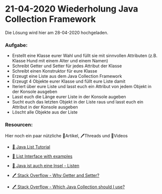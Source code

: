 # 21-04-2020 Wiederholung Java Collection Framework

Die Lösung wird hier am 28-04-2020 hochgeladen.

### Aufgabe:

- Erstellt eine Klasse eurer Wahl und füllt sie mit sinnvollen Attributen (z.B. Klasse Hund mit einem Alter und einem Namen)
- Schreibt Getter und Setter für jedes Attribut der Klasse
- Schreibt einen Konstruktor für eure Klasse
- Erzeugt eine Liste aus dem Java Collection Framework  
- Erzeugt 4 Objekte eurer Klasse und füllt eure Liste damit
- Iteriert über eure Liste und lasst euch ein Attribut von jedem Objekt in der Konsole ausgeben
- Lasst euch die Länge eurer Liste in der Konsole augeben
- Sucht euch das letzten Objekt in der Liste raus und lasst euch ein Attribut in der Konsole ausgeben
- Löscht alle Objekte aus der Liste

### Resourcen:
Hier noch ein paar nützliche 📃Artikel, 🖊️Threads und 🎥Videos

- [🎥 Java List Tutorial](https://www.youtube.com/watch?v=d3QbptJRln4)

- [📃 List Interface with examples](https://www.geeksforgeeks.org/list-interface-java-examples/)

- [📃 Java ist auch eine Insel - Listen](http://openbook.rheinwerk-verlag.de/javainsel9/javainsel_13_003.htm#mjf4178c97cb04d7bdd4be130334579516)

- [🖊️ Stack Overflow - Why Getter and Setter?](https://stackoverflow.com/questions/1568091/why-use-getters-and-setters-accessors)

- [🖊️ Stack Overflow - Which Java Collection should I use?](https://stackoverflow.com/questions/21974361/which-java-collection-should-i-use)
